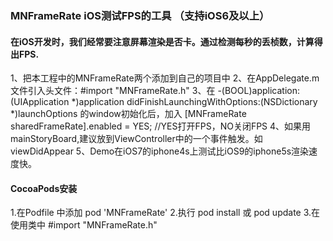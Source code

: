 ### MNFrameRate  iOS测试FPS的工具 （支持iOS6及以上）

#### 在iOS开发时，我们经常要注意屏幕渲染是否卡。通过检测每秒的丢桢数，计算得出FPS.
1、把本工程中的MNFrameRate两个添加到自己的项目中
2、在AppDelegate.m文件引入头文件：#import "MNFrameRate.h"
3、在 -(BOOL)application:(UIApplication *)application didFinishLaunchingWithOptions:(NSDictionary *)launchOptions 的window初始化后，加入 [MNFrameRate sharedFrameRate].enabled = YES; //YES打开FPS，NO关闭FPS
4、如果用mainStoryBoard,建议放到ViewController中的一个事件触发。如viewDidAppear
5、Demo在iOS7的iphone4s上测试比iOS9的iphone5s渲染速度快。

#### CocoaPods安装
1.在Podfile 中添加 pod 'MNFrameRate'
2.执行 pod install 或 pod update
3.在使用类中 #import "MNFrameRate.h"
